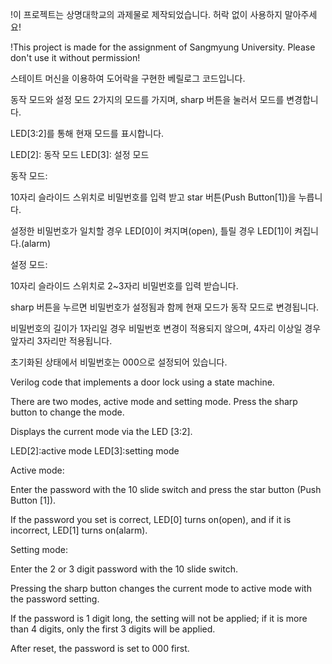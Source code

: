 !이 프로젝트는 상명대학교의 과제물로 제작되었습니다. 허락 없이 사용하지 말아주세요!

!This project is made for the assignment of Sangmyung University. Please don't use it without permission!
                          

스테이트 머신을 이용하여 도어락을 구현한 베릴로그 코드입니다.

동작 모드와 설정 모드 2가지의 모드를 가지며, sharp 버튼을 눌러서 모드를 변경합니다. 

LED[3:2]를 통해 현재 모드를 표시합니다.

LED[2]: 동작 모드   LED[3]: 설정 모드

동작 모드:

10자리 슬라이드 스위치로 비밀번호를 입력 받고 star 버튼(Push Button[1])을 누릅니다. 

설정한 비밀번호가 일치할 경우 LED[0]이 켜지며(open), 틀릴 경우 LED[1]이 켜집니다.(alarm)

설정 모드:

10자리 슬라이드 스위치로 2~3자리 비밀번호를 입력 받습니다. 

sharp 버튼을 누르면 비밀번호가 설정됨과 함께 현재 모드가 동작 모드로 변경됩니다. 

비밀번호의 길이가 1자리일 경우 비밀번호 변경이 적용되지 않으며, 4자리 이상일 경우 앞자리 3자리만 적용됩니다. 

초기화된 상태에서 비밀번호는 000으로 설정되어 있습니다. 

Verilog code that implements a door lock using a state machine.

There are two modes, active mode and setting mode. Press the sharp button to change the mode.

Displays the current mode via the LED [3:2].

LED[2]:active mode LED[3]:setting mode

Active mode:

Enter the password with the 10 slide switch and press the star button (Push Button [1]).

If the password you set is correct, LED[0] turns on(open), and if it is incorrect, LED[1] turns on(alarm).

Setting mode:

Enter the 2 or 3 digit password with the 10 slide switch.

Pressing the sharp button changes the current mode to active mode with the password setting.

If the password is 1 digit long, the setting will not be applied; if it is more than 4 digits, only the first 3 digits will be applied.

After reset, the password is set to 000 first.
